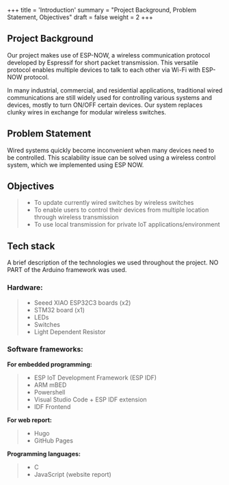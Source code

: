 +++
title = 'Introduction'
summary = "Project Background, Problem Statement, Objectives"
draft = false
weight = 2
+++

## Project Background
Our project makes use of ESP-NOW, a wireless communication protocol developed by Espressif for short packet transmission. This versatile protocol enables multiple devices to talk to each other via Wi-Fi with ESP-NOW protocol.

In many industrial, commercial, and residential applications, traditional wired communications are still widely used for controlling various systems and devices, mostly to turn ON/OFF certain devices. Our system replaces clunky wires in exchange for modular wireless switches.

## Problem Statement
Wired systems quickly become inconvenient when many devices need to be controlled. This scalability issue can be solved using a wireless control system, which we implemented using ESP NOW.


## Objectives
> - To update currently wired switches by wireless switches
> - To enable users to control their devices from multiple location through wireless transmission
> - To use local transmission for private IoT applications/environment

## Tech stack

A brief description of the technologies we used throughout the project. NO PART of the Arduino framework was used.

### Hardware:
> - Seeed XIAO ESP32C3 boards (x2)
> - STM32 board (x1)
> - LEDs
> - Switches
> - Light Dependent Resistor

### Software frameworks:
**For embedded programming:**
> - ESP IoT Development Framework (ESP IDF)
> - ARM mBED
> - Powershell
> - Visual Studio Code + ESP IDF extension
> - IDF Frontend

**For web report:**
> - Hugo
> - GitHub Pages

**Programming languages:**
> - C
> - JavaScript (website report)
